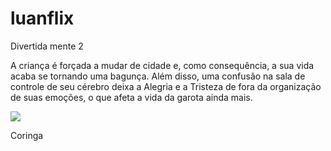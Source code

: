 # luanflix

Divertida mente 2

A criança é forçada a mudar de cidade e, como consequência, a sua vida acaba se tornando uma bagunça. Além disso, uma confusão na sala de controle de seu cérebro deixa a Alegria e a Tristeza de fora da organização de suas emoções, o que afeta a vida da garota ainda mais.

![](https://media1.tenor.com/m/voITwv_d-C8AAAAd/scared-joy.gif)


Coringa 
